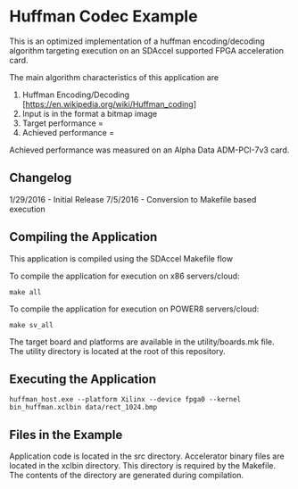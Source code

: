 Huffman Codec Example
===============================

This is an optimized implementation of a huffman encoding/decoding algorithm
targeting execution on an SDAccel supported FPGA acceleration card.

The main algorithm characteristics of this application are

1. Huffman Encoding/Decoding [https://en.wikipedia.org/wiki/Huffman_coding]
2. Input is in the format a bitmap image
3. Target performance =
4. Achieved performance =

Achieved performance was measured on an Alpha Data ADM-PCI-7v3 card.

Changelog
----------
1/29/2016 - Initial Release
7/5/2016  - Conversion to Makefile based execution

Compiling the Application
---------------------------
This application is compiled using the SDAccel Makefile flow

To compile the application for execution on x86 servers/cloud:

```
make all
```

To compile the application for execution on POWER8 servers/cloud:
```
make sv_all
```

The target board and platforms are available in the utility/boards.mk file. The utility directory is located at the root of this repository.

Executing the Application
---------------------------
```
huffman_host.exe --platform Xilinx --device fpga0 --kernel bin_huffman.xclbin data/rect_1024.bmp
```

Files in the Example
---------------------
Application code is located in the src directory.
Accelerator binary files are located in the xclbin directory. This directory is required by the Makefile. The contents of the directory are generated during compilation.
